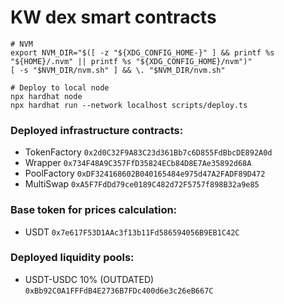 # KW dex smart contracts

```shell
# NVM
export NVM_DIR="$([ -z "${XDG_CONFIG_HOME-}" ] && printf %s "${HOME}/.nvm" || printf %s "${XDG_CONFIG_HOME}/nvm")"
[ -s "$NVM_DIR/nvm.sh" ] && \. "$NVM_DIR/nvm.sh"

# Deploy to local node
npx hardhat node
npx hardhat run --network localhost scripts/deploy.ts
```

### Deployed infrastructure contracts:

- TokenFactory `0x2d0C32F9A83C23d361Bb7c6D855FdBbcDE892A0d`
- Wrapper `0x734F48A9C357FfD35824ECb84D8E7Ae35892d68A`
- PoolFactory `0xDF324168602B040165484e975d47A2FADF89D472`
- MultiSwap `0xA5F7FdDd79ce0189C482d72F5757f898B32a9e85`

### Base token for prices calculation:
- USDT `0x7e617F53D1AAc3f13b11Fd586594056B9EB1C42C`

### Deployed liquidity pools:
- USDT-USDC 10% (OUTDATED) `0xBb92C0A1FFFdB4E2736B7FDc400d6e3c26eB667C`
